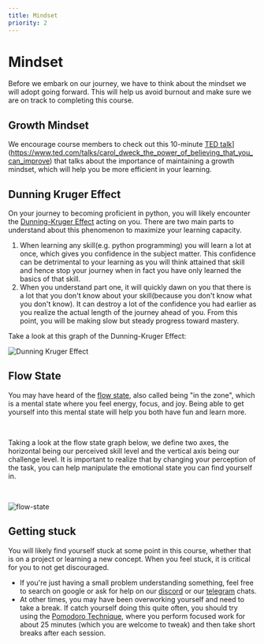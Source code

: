 ```yaml
---
title: Mindset
priority: 2
---
```


# Mindset

Before we embark on our journey, we have to think about the mindset we will adopt going forward. This will help us avoid burnout and make sure we are on track to completing this course.



## Growth Mindset

We encourage course members to check out this 10-minute [TED talk](https://www.ted.com/talks/carol_dweck_the_power_of_believing_that_you_can_improve)](https://www.ted.com/talks/carol_dweck_the_power_of_believing_that_you_can_improve) that talks about the importance of maintaining a growth mindset, which will help you be more efficient in your learning.



## Dunning Kruger Effect

On your journey to becoming proficient in python, you will likely encounter the [Dunning-Kruger Effect](https://en.wikipedia.org/wiki/Dunning%E2%80%93Kruger_effect) acting on you. There are two main parts to understand about this phenomenon to maximize your learning capacity.

1. When learning any skill(e.g. python programming) you will learn a lot at once, which gives you confidence in the subject matter. This confidence can be detrimental to your learning as you will think attained that skill and hence stop your journey when in fact you have only learned the basics of that skill.
2. When you understand part one, it will quickly dawn on you that there is a lot that you don't know about your skill(because you don't know what you don't know). It can destroy a lot of the confidence you had earlier as you realize the actual length of the journey ahead of you. From this point, you will be making slow but steady progress toward mastery.

Take a look at this graph of the Dunning-Kruger Effect:

![Dunning Kruger Effect](/lessons/python/basics/introduction/dunning-kruger-effect.png)


## Flow State

You may have heard of the [flow state](<https://en.wikipedia.org/wiki/Flow_(psychology)>), also called being "in the zone", which is a mental state where you feel energy, focus, and joy. Being able to get yourself into this mental state will help you both have fun and learn more.

<br>

Taking a look at the flow state graph below, we define two axes, the horizontal being our perceived skill level and the vertical axis being our challenge level. It is important to realize that by changing your perception of the task, you can help manipulate the emotional state you can find yourself in.

<br>

![flow-state](/lessons/python/basics/introduction/flow-state.png)


## Getting stuck

You will likely find yourself stuck at some point in this course, whether that is on a project or learning a new concept. When you feel stuck, it is critical for you to not get discouraged.

- If you're just having a small problem understanding something, feel free to search on google or ask for help on our [discord](https://discord.gg/VCyyTsemyA) or our [telegram](https://t.me/+Cz6cF8j5jjJjNzAy) chats.
- At other times, you may have been overworking yourself and need to take a break. If catch yourself doing this quite often, you should try using the [Pomodoro Technique](https://en.wikipedia.org/wiki/Pomodoro_Technique), where you perform focused work for about 25 minutes (which you are welcome to tweak) and then take short breaks after each session.
